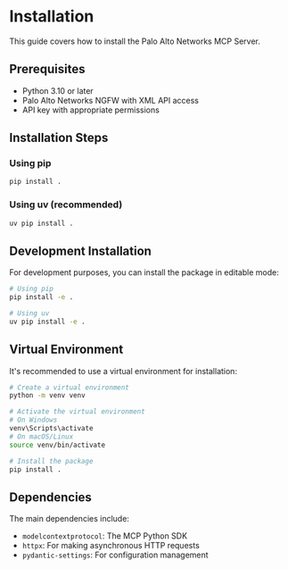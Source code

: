 # Installation

This guide covers how to install the Palo Alto Networks MCP Server.

## Prerequisites

- Python 3.10 or later
- Palo Alto Networks NGFW with XML API access
- API key with appropriate permissions

## Installation Steps

### Using pip

```bash
pip install .
```

### Using uv (recommended)

```bash
uv pip install .
```

## Development Installation

For development purposes, you can install the package in editable mode:

```bash
# Using pip
pip install -e .

# Using uv
uv pip install -e .
```

## Virtual Environment

It's recommended to use a virtual environment for installation:

```bash
# Create a virtual environment
python -m venv venv

# Activate the virtual environment
# On Windows
venv\Scripts\activate
# On macOS/Linux
source venv/bin/activate

# Install the package
pip install .
```

## Dependencies

The main dependencies include:

- `modelcontextprotocol`: The MCP Python SDK
- `httpx`: For making asynchronous HTTP requests
- `pydantic-settings`: For configuration management
